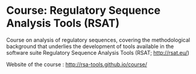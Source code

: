 # Course: Regulatory Sequence Analysis Tools (RSAT)

Course on analysis of regulatory sequences, covering the methodological background that underlies the development of tools available in the software suite Regulatory Sequence Analysis Tools (RSAT; <http://rsat.eu/>)

Website of the course : <http://rsa-tools.github.io/course/>
